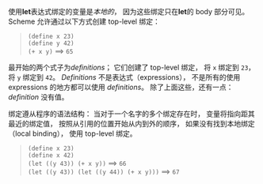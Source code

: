 使用**let**表达式绑定的变量是*本地的*， 因为这些绑定只在**let**的 body 部分可见。 Scheme 允许通过以下方式创建 top-level 绑定：

> `(define x 23)` <br/>
> `(define y 42)` <br/>
> `(+ x y)` ==> `65`

最开始的两个式子为*definitions*； 它们创建了 top-level 绑定， 将 `x` 绑定到 `23`， 将 `y` 绑定到 `42`。 *Definitions* 不是表达式（expressions）， 不是所有的使用 expressions 的地方都可以使用 *definitions*。 除了上面这些，还有一点： *definition* 没有值。

绑定遵从程序的语法结构： 当对于一个名字的多个绑定存在时， 变量将指向距其最近的绑定值， 按照从引用的位置开始从内到外的顺序， 如果没有找到本地绑定（local binding）， 使用 top-level 绑定。

> `(define x 23)` <br/>
> `(define x 42)` <br/>
> `(let ((y 43)) (+ x y))` ==> `66` <br/>
> `(let ((y 43)) (let ((y 44)) (+ x y)))` ==> `67`